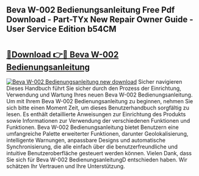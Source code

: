 ## Beva W-002 Bedienungsanleitung Free Pdf Download - Part-TYx New Repair Owner Guide - User Service Edition b54CM

# <h2><a href="http://df044j.blite.top/?on=Beva+W-002+Bedienungsanleitung">🔗Download 👉🔴 Beva W-002 Bedienungsanleitung</a></h2>

[![Beva W-002 Bedienungsanleitung new download](https://i.imgur.com/lujVjoI.png)](http://df044j.blite.top/?on=Beva+W-002+Bedienungsanleitung)
Sicher navigieren Dieses Handbuch führt Sie sicher durch den Prozess der Einrichtung, Verwendung und Wartung Ihres neuen Beva W-002 Bedienungsanleitung. Um mit Ihrem Beva W-002 Bedienungsanleitung zu beginnen, nehmen Sie sich bitte einen Moment Zeit, um dieses Benutzerhandbuch sorgfältig zu lesen. Es enthält detaillierte Anweisungen zur Einrichtung des Produkts sowie Informationen zur Verwendung der verschiedenen Funktionen und Funktionen. Beva W-002 Bedienungsanleitung bietet Benutzern eine umfangreiche Palette erweiterter Funktionen, darunter Geolokalisierung, intelligente Warnungen, anpassbare Designs und automatische Synchronisierung, die alle einfach über die benutzerfreundliche und intuitive Benutzeroberfläche gesteuert werden können. Vielen Dank, dass Sie sich für Beva W-002 BedienungsanleitungD entschieden haben. Wir schätzen Ihr Vertrauen und Ihre Unterstützung.
